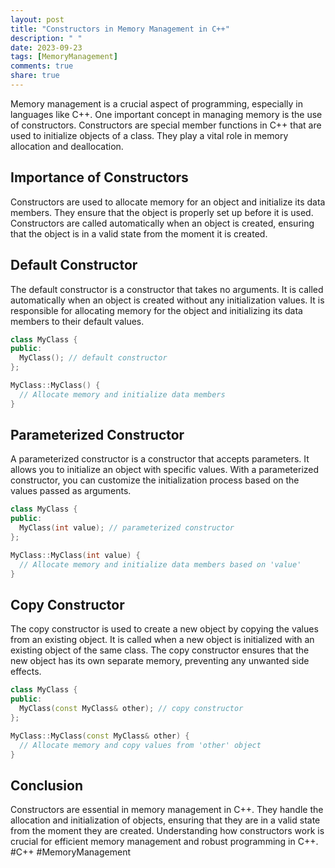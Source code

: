 ```yaml
---
layout: post
title: "Constructors in Memory Management in C++"
description: " "
date: 2023-09-23
tags: [MemoryManagement]
comments: true
share: true
---
```


Memory management is a crucial aspect of programming, especially in languages like C++. One important concept in managing memory is the use of constructors. Constructors are special member functions in C++ that are used to initialize objects of a class. They play a vital role in memory allocation and deallocation.

## Importance of Constructors

Constructors are used to allocate memory for an object and initialize its data members. They ensure that the object is properly set up before it is used. Constructors are called automatically when an object is created, ensuring that the object is in a valid state from the moment it is created.

## Default Constructor

The default constructor is a constructor that takes no arguments. It is called automatically when an object is created without any initialization values. It is responsible for allocating memory for the object and initializing its data members to their default values.

```cpp
class MyClass {
public:
  MyClass(); // default constructor
};

MyClass::MyClass() {
  // Allocate memory and initialize data members
}
```

## Parameterized Constructor

A parameterized constructor is a constructor that accepts parameters. It allows you to initialize an object with specific values. With a parameterized constructor, you can customize the initialization process based on the values passed as arguments.

```cpp
class MyClass {
public:
  MyClass(int value); // parameterized constructor
};

MyClass::MyClass(int value) {
  // Allocate memory and initialize data members based on 'value'
}
```

## Copy Constructor

The copy constructor is used to create a new object by copying the values from an existing object. It is called when a new object is initialized with an existing object of the same class. The copy constructor ensures that the new object has its own separate memory, preventing any unwanted side effects.

```cpp
class MyClass {
public:
  MyClass(const MyClass& other); // copy constructor
};

MyClass::MyClass(const MyClass& other) {
  // Allocate memory and copy values from 'other' object
}
```

## Conclusion

Constructors are essential in memory management in C++. They handle the allocation and initialization of objects, ensuring that they are in a valid state from the moment they are created. Understanding how constructors work is crucial for efficient memory management and robust programming in C++. #C++ #MemoryManagement